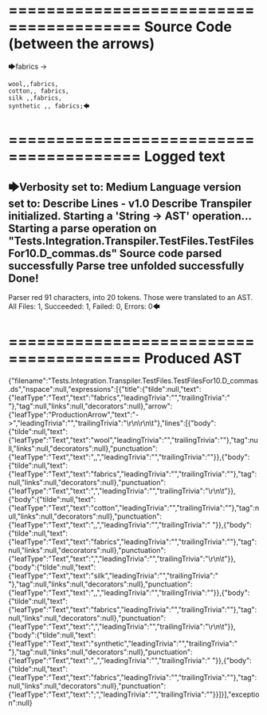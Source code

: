 ========================================
Source Code (between the arrows)
========================================

🡆fabrics ->

	wool,,fabrics,
	cotton,, fabrics,
	silk ,,fabrics,
	synthetic ,, fabrics;🡄

========================================
Logged text
========================================

🡆Verbosity set to: Medium
Language version set to: Describe Lines - v1.0
Describe Transpiler initialized.
Starting a 'String -> AST' operation...
Starting a parse operation on "Tests.Integration.Transpiler.TestFiles.TestFilesFor10.D_commas.ds"
Source code parsed successfully
Parse tree unfolded successfully
Done!
------------------------
Parser red 91 characters, into 20 tokens.
Those were translated to an AST.
All Files: 1, Succeeded: 1, Failed: 0, Errors: 0🡄

========================================
Produced AST
========================================

{"filename":"Tests.Integration.Transpiler.TestFiles.TestFilesFor10.D_commas.ds","nspace":null,"expressions":[{"title":{"tilde":null,"text":{"leafType":"Text","text":"fabrics","leadingTrivia":"","trailingTrivia":" "},"tag":null,"links":null,"decorators":null},"arrow":{"leafType":"ProductionArrow","text":"->","leadingTrivia":"","trailingTrivia":"\r\n\r\n\t"},"lines":[{"body":{"tilde":null,"text":{"leafType":"Text","text":"wool","leadingTrivia":"","trailingTrivia":""},"tag":null,"links":null,"decorators":null},"punctuation":{"leafType":"Text","text":",,","leadingTrivia":"","trailingTrivia":""}},{"body":{"tilde":null,"text":{"leafType":"Text","text":"fabrics","leadingTrivia":"","trailingTrivia":""},"tag":null,"links":null,"decorators":null},"punctuation":{"leafType":"Text","text":",","leadingTrivia":"","trailingTrivia":"\r\n\t"}},{"body":{"tilde":null,"text":{"leafType":"Text","text":"cotton","leadingTrivia":"","trailingTrivia":""},"tag":null,"links":null,"decorators":null},"punctuation":{"leafType":"Text","text":",,","leadingTrivia":"","trailingTrivia":" "}},{"body":{"tilde":null,"text":{"leafType":"Text","text":"fabrics","leadingTrivia":"","trailingTrivia":""},"tag":null,"links":null,"decorators":null},"punctuation":{"leafType":"Text","text":",","leadingTrivia":"","trailingTrivia":"\r\n\t"}},{"body":{"tilde":null,"text":{"leafType":"Text","text":"silk","leadingTrivia":"","trailingTrivia":" "},"tag":null,"links":null,"decorators":null},"punctuation":{"leafType":"Text","text":",,","leadingTrivia":"","trailingTrivia":""}},{"body":{"tilde":null,"text":{"leafType":"Text","text":"fabrics","leadingTrivia":"","trailingTrivia":""},"tag":null,"links":null,"decorators":null},"punctuation":{"leafType":"Text","text":",","leadingTrivia":"","trailingTrivia":"\r\n\t"}},{"body":{"tilde":null,"text":{"leafType":"Text","text":"synthetic","leadingTrivia":"","trailingTrivia":" "},"tag":null,"links":null,"decorators":null},"punctuation":{"leafType":"Text","text":",,","leadingTrivia":"","trailingTrivia":" "}},{"body":{"tilde":null,"text":{"leafType":"Text","text":"fabrics","leadingTrivia":"","trailingTrivia":""},"tag":null,"links":null,"decorators":null},"punctuation":{"leafType":"Text","text":";","leadingTrivia":"","trailingTrivia":""}}]}],"exception":null}